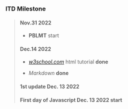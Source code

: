 ### ITD Milestone

> #### Nov.31 2022
>
> - **PBLMT** start
>
> #### Dec.14 2022
>
> - *[w3school.com](https://www.w3school.com)* html tutorial **done** 
>
> - *Markdown* **done**
> #### 1st update Dec. 13 2022
> #### First day of Javascript Dec. 13 2022 **start**
>
>
>
>
>
>
>
>
>
>
>
>
>
>
>
>
>
>
>
>
>
>
>
>
>
>
>
>
>
>
>
>
>
>
>
>
>
>
>
>

>
>
>
>
>
>
>
>
>
>
